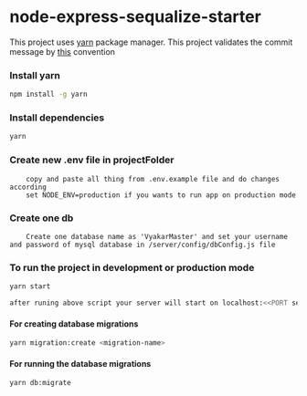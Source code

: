 # node-express-sequalize-starter

This project uses [yarn](https://yarnpkg.com/) package manager.
This project validates the commit message by [this](https://github.com/marionebl/commitlint/tree/master/%40commitlint/config-conventional) convention

### Install yarn

```sh
npm install -g yarn
```

### Install dependencies

```sh
yarn
```
### Create new .env file in projectFolder

```
    copy and paste all thing from .env.example file and do changes according
    set NODE_ENV=production if you wants to run app on production mode
```

### Create one db 

```
    Create one database name as 'VyakarMaster' and set your username and password of mysql database in /server/config/dbConfig.js file
```

### To run the project in development or production mode

```sh
yarn start

after runing above script your server will start on localhost:<<PORT set on .env file>>
``` 
#### For creating database migrations

```sh
yarn migration:create <migration-name>
```

#### For running the database migrations

```sh
yarn db:migrate
```

